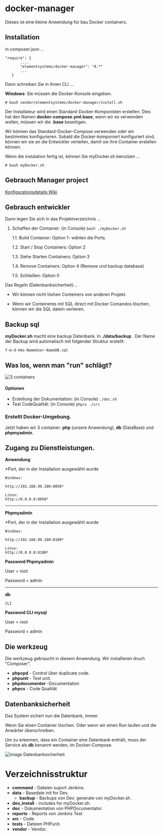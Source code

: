 # docker-manager

Dieses ist eine kleine Anwendung für bau Docker containers.

## Installation


in composer.json ...
```
"require": {
       ....
       "elementsystems/docker-manager": "0.*"
       ...
   }
```
Dann schreiben Sie in ihnen CLI ...

**Windows**: Sie müssen die Docker-Konsole eingeben.

```
# bash vendor/elementsystems/docker-manager/install.sh
```
Der Installateur wird einen Standard-Docker-Komponisten erstellen. Dies hat den Namen **docker-compose.yml.base**, wenn wir es verwenden wollen, müssen wir die **.base** beseitigen.

Wir können das Standard-Docker-Compose verwenden oder ein bestimmtes konfigurieren. Sobald die Docker-komponiert konfiguriert sind, können wir sie an die Entwickler verteilen, damit sie ihre Container erstellen können.

Wenn die instalation fertig ist, können Sie myDocker.sh benutzen ...

```
# bash myDocker.sh
```

## Gebrauch Manager project

[Konfigurationsdetails Wiki](https://github.com/ElementSystems/docker-manager/wiki)

## Gebrauch entwickler

Dann legen Sie sich in das Projektverzeichnis ...


1. Schaffen der Container: (in Console) ```bash ./myDocker.sh```

    1.1. Build Container: Option 1- wählen die Ports.

    1.2. Start / Stop Containers: Option 2

    1.3. Siehe Starten Containers: Option 3

    1.4. Remove Containers: Option 4 (Remove und backup database)

    1.5. Schließen: Option 0


Das Regeln (Datenbanksicherheit)...


- Wir können nicht löshen Conteiners von anderen Projekt.

- Wenn wir Conteineres mit SQL direct mit Docker Comandos löschen, können wir die SQL datein verlieren.


## Backup sql

**myDocker.sh** macht  eine backup Datenbank. In **./data/backup** . Der Name der Backup wird automatisch mit folgender Struktur erstellt:

```Y-m-d-hms-NameUser-NameDB.sql```



## Was los, wenn man "run" schlägt?


![3 containers](https://github.com/ElementSystems/docker-prototyp/blob/master/dev_install/info.jpg)

#### Optionen

- Erstellung der Dokumentation: (in Console) ```./doc.sh```
- Test CodeQualität: (in Console) ```phpcs ./src```


### Erstellt Docker-Umgebung.


Jetzt haben wir 3 container: **php** (unsere Anwendung), **db** (DataBase) und **phpmyadmin**.


## Zugang zu Dienstleistungen.

**Anwendung**

*Port, der in der Installation ausgewählt wurde

```
Windows:

http://192.168.99.100:8050*

Linux:
http://0.0.0.0:8050*
```
***

**Phpmyadmin**

*Port, der in der Installation ausgewählt wurde

```
Windows:

http://192.168.99.100:8100*

Linux:
http://0.0.0.0:8100*
```

**Password Phpmyadmin**

User = root

Password = admin

***

**db**
```
CLI
```

**Password CLI mysql**

User = root

Password = admin





## Die werkzeug

Die werkzeug gebraucht in diesem Anwendung. Wir installieren druch  "Composer".

- **phpcpd** - Control über duplicate code.
- **phpunit** - Test unit.
- **phpdocumentor** -Documentation
- **phpcs** - Code Qualität




## Datenbanksicherheit

Das System sichert nun die Datenbank, immer.

Wenn Sie einen Container löschen. Oder wenn wir einen Run laufen und die Anwärter überschreiben.

Um zu erkennen, dass ein Container eine Datenbank enthält, muss der Service als **db** benannt werden, im Docker-Compose.



![image Datenbanksicherheit](https://github.com/ElementSystems/docker-prototyp/blob/master/dev_install/info2.jpg)

# Verzeichnisstruktur

- **command** - Dateien suport Jenkins.
- **data** - Basedate init for Dev.
    - **backup** - Backups von Dev, generate von myDocker.sh .
- **dev_install** - includes for myDocker.sh.
- **doc** - Dokumentation von PHPDocumentator.
- **reports** - Reports von Jenkins Test
- **src** - Code.
- **tests** - Dateien PHPunit.
- **vendor** - Vendor.
